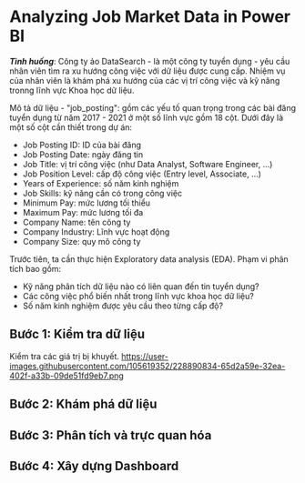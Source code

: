 # Analyzing Job Market Data in Power BI
***Tình huống***: Công ty ảo DataSearch - là một công ty tuyển dụng - yêu cầu nhân viên tìm ra xu hướng công việc với dữ liệu được cung cấp. Nhiệm vụ của nhân viên là khám phá xu hướng của các vị trí công việc và kỹ năng tronng lĩnh vực Khoa học dữ liệu.

Mô tả dữ liệu - "job_posting": gồm các yếu tố quan trọng trong các bài đăng tuyển dụng từ năm 2017 - 2021 ở một số lĩnh vực gồm 18 cột. Dưới đây là một số cột cần thiết trong dự án:
- Job Posting ID: ID của bài đăng
- Job Posting Date: ngày đăng tin
- Job Title: vị trí công việc (như Data Analyst, Software Engineer, ...)
- Job Position Level: cấp độ công việc (Entry level, Associate, ...)
- Years of Experience: số năm kinh nghiệm
- Job Skills: kỹ năng cần có trong công việc
- Minimum Pay: mức lương tối thiểu
- Maximum Pay: mức lương tối đa
- Company Name: tên công ty
- Company Industry: Lĩnh vực hoạt động
- Company Size: quy mô công ty

Trước tiên, ta cần thực hiện Exploratory data analysis (EDA). Phạm vi phân tích bao gồm:
- Kỹ năng phân tích dữ liệu nào có liên quan đến tin tuyển dụng?
- Các công việc phổ biến nhất trong lĩnh vực khoa học dữ liệu?
- Số năm kinh nghiệm được yêu cầu theo từng cấp độ?

## Bước 1: Kiểm tra dữ liệu
Kiểm tra các giá trị bị khuyết.
https://user-images.githubusercontent.com/105619352/228890834-65d2a59e-32ea-402f-a33b-09de51fd9eb7.png


## Bước 2: Khám phá dữ liệu

## Bước 3: Phân tích và trực quan hóa

## Bước 4: Xây dựng Dashboard

